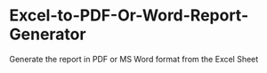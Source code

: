 # Excel-to-PDF-Or-Word-Report-Generator
Generate the report in PDF or MS Word format from the Excel Sheet
